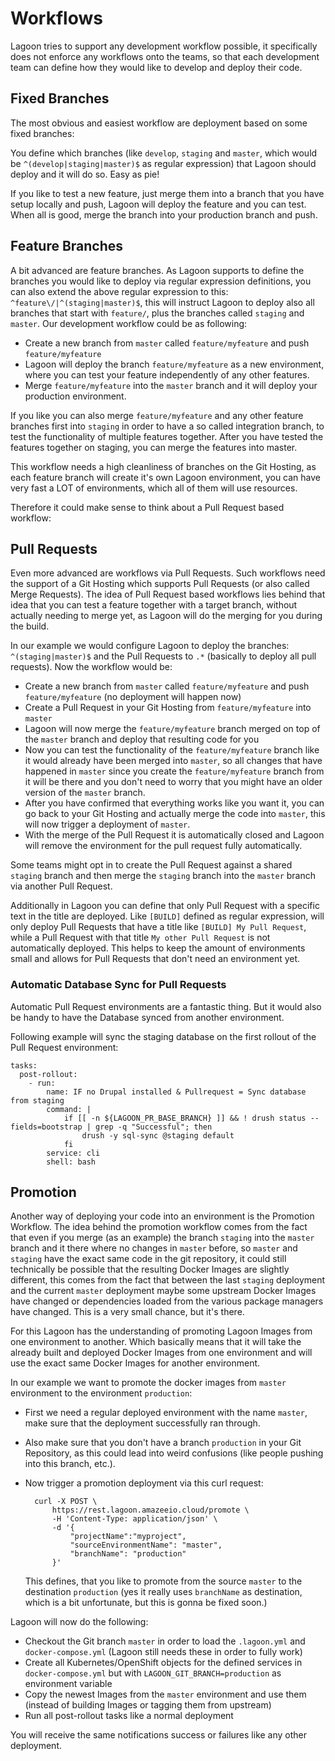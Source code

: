 # Workflows

Lagoon tries to support any development workflow possible, it specifically does not enforce any workflows onto the teams, so that each development team can define how they would like to develop and deploy their code.

## Fixed Branches

The most obvious and easiest workflow are deployment based on some fixed branches:

You define which branches \(like `develop`, `staging` and `master`, which would be `^(develop|staging|master)$` as regular expression\) that Lagoon should deploy and it will do so. Easy as pie!

If you like to test a new feature, just merge them into a branch that you have setup locally and push, Lagoon will deploy the feature and you can test. When all is good, merge the branch into your production branch and push.

## Feature Branches

A bit advanced are feature branches. As Lagoon supports to define the branches you would like to deploy via regular expression definitions, you can also extend the above regular expression to this: `^feature\/|^(staging|master)$`, this will instruct Lagoon to deploy also all branches that start with `feature/`, plus the branches called `staging` and `master`. Our development workflow could be as following:

* Create a new branch from `master` called `feature/myfeature` and push `feature/myfeature`
* Lagoon will deploy the branch `feature/myfeature` as a new environment, where you can test your feature independently of any other features.
* Merge `feature/myfeature` into the `master` branch and it will deploy your production environment.

If you like you can also merge `feature/myfeature` and any other feature branches first into `staging` in order to have a so called integration branch, to test the functionality of multiple features together. After you have tested the features together on staging, you can merge the features into master.

This workflow needs a high cleanliness of branches on the Git Hosting, as each feature branch will create it's own Lagoon environment, you can have very fast a LOT of environments, which all of them will use resources.

Therefore it could make sense to think about a Pull Request based workflow:

## Pull Requests

Even more advanced are workflows via Pull Requests. Such workflows need the support of a Git Hosting which supports Pull Requests \(or also called Merge Requests\). The idea of Pull Request based workflows lies behind that idea that you can test a feature together with a target branch, without actually needing to merge yet, as Lagoon will do the merging for you during the build.

In our example we would configure Lagoon to deploy the branches: `^(staging|master)$` and the Pull Requests to `.*` \(basically to deploy all pull requests\). Now the workflow would be:

* Create a new branch from `master` called `feature/myfeature` and push `feature/myfeature` \(no deployment will happen now\)
* Create a Pull Request in your Git Hosting from `feature/myfeature` into `master`
* Lagoon will now merge the `feature/myfeature` branch merged on top of the `master` branch and deploy that resulting code for you
* Now you can test the functionality of the `feature/myfeature` branch like it would already have been merged into `master`, so all changes that have happened in `master` since you create the  `feature/myfeature` branch from it will be there and you don't need to worry that you might have an older version of the `master` branch.
* After you have confirmed that everything works like you want it, you can go back to your Git Hosting and actually merge the code into `master`, this will now trigger a deployment of `master`.
* With the merge of the Pull Request it is automatically closed and Lagoon will remove the environment for the pull request fully automatically.

Some teams might opt in to create the Pull Request against a shared `staging` branch and then merge the `staging` branch into the `master` branch via another Pull Request.

Additionally in Lagoon you can define that only Pull Request with a specific text in the title are deployed. Like `[BUILD]` defined as regular expression, will only deploy Pull Requests that have a title like `[BUILD] My Pull Request`, while a Pull Request with that title `My other Pull Request` is not automatically deployed. This helps to keep the amount of environments small and allows for Pull Requests that don't need an environment yet.

### Automatic Database Sync for Pull Requests

Automatic Pull Request environments are a fantastic thing. But it would also be handy to have the Database synced from another environment.

Following example will sync the staging database on the first rollout of the Pull Request environment:

```text
tasks:
  post-rollout:
    - run:
        name: IF no Drupal installed & Pullrequest = Sync database from staging
        command: |
            if [[ -n ${LAGOON_PR_BASE_BRANCH} ]] && ! drush status --fields=bootstrap | grep -q "Successful"; then
                drush -y sql-sync @staging default
            fi
        service: cli
        shell: bash
```

## Promotion

Another way of deploying your code into an environment is the Promotion Workflow. The idea behind the promotion workflow comes from the fact that even if you merge \(as an example\) the branch `staging` into the `master` branch and it there where no changes in `master` before, so `master` and `staging` have the exact same code in the git repository, it could still technically be possible that the resulting Docker Images are slightly different, this comes from the fact that between the last `staging` deployment and the current `master` deployment maybe some upstream Docker Images have changed or dependencies loaded from the various package managers have changed. This is a very small chance, but it's there.

For this Lagoon has the understanding of promoting Lagoon Images from one environment to another. Which basically means that it will take the already built and deployed Docker Images from one environment and will use the exact same Docker Images for another environment.

In our example we want to promote the docker images from `master` environment to the environment `production`:

* First we need a regular deployed environment with the name `master`, make sure that the deployment successfully ran through.
* Also make sure that you don't have a branch `production` in your Git Repository, as this could lead into weird confusions \(like people pushing into this branch, etc.\).
* Now trigger a promotion deployment via this curl request:

  ```text
    curl -X POST \
        https://rest.lagoon.amazeeio.cloud/promote \
        -H 'Content-Type: application/json' \
        -d '{
            "projectName":"myproject",
            "sourceEnvironmentName": "master",
            "branchName": "production"
        }'
  ```

  This defines, that you like to promote from the source `master` to the destination `production` \(yes it really uses `branchName` as destination, which is a bit unfortunate, but this is gonna be fixed soon.\)

Lagoon will now do the following:

* Checkout the Git branch `master` in order to load the `.lagoon.yml` and `docker-compose.yml` \(Lagoon still needs these in order to fully work\)
* Create all Kubernetes/OpenShift objects for the defined services in `docker-compose.yml` but with `LAGOON_GIT_BRANCH=production` as environment variable
* Copy the newest Images from the `master` environment and use them \(instead of building Images or tagging them from upstream\)
* Run all post-rollout tasks like a normal deployment

You will receive the same notifications success or failures like any other deployment.

